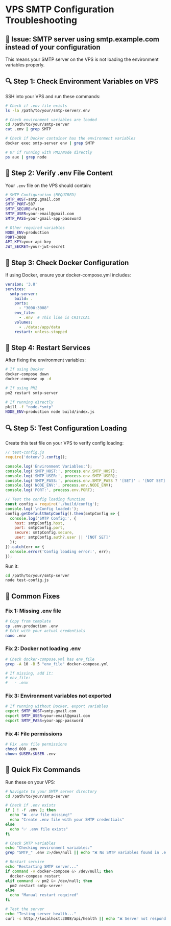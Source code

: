 # VPS SMTP Configuration Troubleshooting

## 🚨 Issue: SMTP server using smtp.example.com instead of your configuration

This means your SMTP server on the VPS is not loading the environment variables properly.

## 🔍 Step 1: Check Environment Variables on VPS

SSH into your VPS and run these commands:

```bash
# Check if .env file exists
ls -la /path/to/your/smtp-server/.env

# Check environment variables are loaded
cd /path/to/your/smtp-server
cat .env | grep SMTP

# Check if Docker container has the environment variables
docker exec smtp-server env | grep SMTP

# Or if running with PM2/Node directly
ps aux | grep node
```

## 🔧 Step 2: Verify .env File Content

Your `.env` file on the VPS should contain:

```bash
# SMTP Configuration (REQUIRED)
SMTP_HOST=smtp.gmail.com
SMTP_PORT=587
SMTP_SECURE=false
SMTP_USER=your-email@gmail.com
SMTP_PASS=your-gmail-app-password

# Other required variables
NODE_ENV=production
PORT=3008
API_KEY=your-api-key
JWT_SECRET=your-jwt-secret
```

## 🔧 Step 3: Check Docker Configuration

If using Docker, ensure your docker-compose.yml includes:

```yaml
version: '3.8'
services:
  smtp-server:
    build: .
    ports:
      - "3008:3008"
    env_file:
      - .env  # This line is CRITICAL
    volumes:
      - ./data:/app/data
    restart: unless-stopped
```

## 🔧 Step 4: Restart Services

After fixing the environment variables:

```bash
# If using Docker
docker-compose down
docker-compose up -d

# If using PM2
pm2 restart smtp-server

# If running directly
pkill -f "node.*smtp"
NODE_ENV=production node build/index.js
```

## 🔍 Step 5: Test Configuration Loading

Create this test file on your VPS to verify config loading:

```javascript
// test-config.js
require('dotenv').config();

console.log('Environment Variables:');
console.log('SMTP_HOST:', process.env.SMTP_HOST);
console.log('SMTP_USER:', process.env.SMTP_USER);
console.log('SMTP_PASS:', process.env.SMTP_PASS ? '[SET]' : '[NOT SET]');
console.log('NODE_ENV:', process.env.NODE_ENV);
console.log('PORT:', process.env.PORT);

// Test the config loading function
const config = require('./build/config');
console.log('\nConfig loaded:');
config.getDefaultSmtpConfig().then(smtpConfig => {
  console.log('SMTP Config:', {
    host: smtpConfig.host,
    port: smtpConfig.port,
    secure: smtpConfig.secure,
    user: smtpConfig.auth?.user || '[NOT SET]'
  });
}).catch(err => {
  console.error('Config loading error:', err);
});
```

Run it:
```bash
cd /path/to/your/smtp-server
node test-config.js
```

## 🔧 Common Fixes

### Fix 1: Missing .env file
```bash
# Copy from template
cp .env.production .env
# Edit with your actual credentials
nano .env
```

### Fix 2: Docker not loading .env
```bash
# Check docker-compose.yml has env_file
grep -A 10 -B 5 "env_file" docker-compose.yml

# If missing, add it:
# env_file:
#   - .env
```

### Fix 3: Environment variables not exported
```bash
# If running without Docker, export variables
export SMTP_HOST=smtp.gmail.com
export SMTP_USER=your-email@gmail.com
export SMTP_PASS=your-app-password
```

### Fix 4: File permissions
```bash
# Fix .env file permissions
chmod 600 .env
chown $USER:$USER .env
```

## 🎯 Quick Fix Commands

Run these on your VPS:

```bash
# Navigate to your SMTP server directory
cd /path/to/your/smtp-server

# Check if .env exists
if [ ! -f .env ]; then
  echo "❌ .env file missing!"
  echo "Create .env file with your SMTP credentials"
else
  echo "✅ .env file exists"
fi

# Check SMTP variables
echo "Checking environment variables:"
grep "SMTP_" .env 2>/dev/null || echo "❌ No SMTP variables found in .env"

# Restart service
echo "Restarting SMTP server..."
if command -v docker-compose &> /dev/null; then
  docker-compose restart
elif command -v pm2 &> /dev/null; then
  pm2 restart smtp-server
else
  echo "Manual restart required"
fi

# Test the server
echo "Testing server health..."
curl -s http://localhost:3008/api/health || echo "❌ Server not responding"
```
